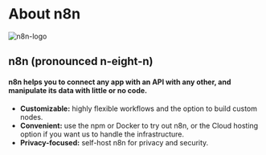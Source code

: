 # About n8n

![n8n-logo](https://github.com/user-attachments/assets/b38c2768-309c-4d43-b4b4-2e6768a83ab1)
## **n8n (pronounced n-eight-n)** 
#### **n8n** helps you to connect any app with an API with any other, and manipulate its data with little or no code.
* **Customizable:** highly flexible workflows and the option to build custom nodes.
* **Convenient:** use the npm or Docker to try out n8n, or the Cloud hosting option if you want us to handle the infrastructure.
* **Privacy-focused:** self-host n8n for privacy and security.
